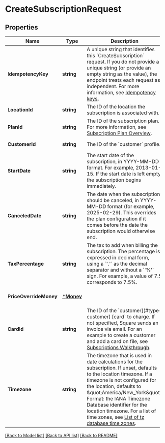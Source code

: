 # CreateSubscriptionRequest

## Properties
Name | Type | Description | Notes
------------ | ------------- | ------------- | -------------
**IdempotencyKey** | **string** | A unique string that identifies this &#x60;CreateSubscription&#x60; request. If you do not provide a unique string (or provide an empty string as the value), the endpoint treats each request as independent.  For more information, see [Idempotency keys](https://developer.squareup.com/docs/docs/working-with-apis/idempotency). | [default to null]
**LocationId** | **string** | The ID of the location the subscription is associated with. | [default to null]
**PlanId** | **string** | The ID of the subscription plan. For more information, see  [Subscription Plan Overview](https://developer.squareup.com/docs/docs/subscriptions/overview). | [default to null]
**CustomerId** | **string** | The ID of the &#x60;customer&#x60; profile. | [default to null]
**StartDate** | **string** | The start date of the subscription, in YYYY-MM-DD format. For example, 2013-01-15. If the start date is left empty, the subscription begins  immediately. | [optional] [default to null]
**CanceledDate** | **string** | The date when the subscription should be canceled, in  YYYY-MM-DD format (for example, 2025-02-29). This overrides the plan configuration  if it comes before the date the subscription would otherwise end. | [optional] [default to null]
**TaxPercentage** | **string** | The tax to add when billing the subscription. The percentage is expressed in decimal form, using a &#x60;&#x27;.&#x27;&#x60; as the decimal separator and without a &#x60;&#x27;%&#x27;&#x60; sign. For example, a value of 7.5 corresponds to 7.5%. | [optional] [default to null]
**PriceOverrideMoney** | [***Money**](Money.md) |  | [optional] [default to null]
**CardId** | **string** | The ID of the &#x60;customer](#type-customer) [card&#x60; to charge. If not specified, Square sends an invoice via email. For an example to create a customer and add a card on file, see [Subscriptions Walkthrough](https://developer.squareup.com/docs/docs/subscriptions-api/walkthrough). | [optional] [default to null]
**Timezone** | **string** | The timezone that is used in date calculations for the subscription. If unset, defaults to the location timezone. If a timezone is not configured for the location, defaults to \&quot;America/New_York\&quot;. Format: the IANA Timezone Database identifier for the location timezone. For a list of time zones, see [List of tz database time zones](https://en.wikipedia.org/wiki/List_of_tz_database_time_zones). | [optional] [default to null]

[[Back to Model list]](../README.md#documentation-for-models) [[Back to API list]](../README.md#documentation-for-api-endpoints) [[Back to README]](../README.md)

